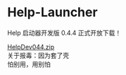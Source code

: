 # Help-Launcher
Help 启动器开发版 0.4.4 正式开放下载！

[HelpDev044.zip](https://github.com/user-attachments/files/16321155/HelpDev044.zip)  
关于报毒：因为套了壳  
怕别用，用别怕
